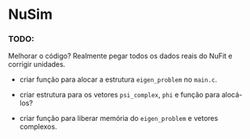 # NuSim

### TODO:

Melhorar o código?
Realmente pegar todos os dados reais do NuFit e corrigir unidades.

* criar função para alocar a estrutura `eigen_problem` no `main.c`.

* criar estrutura para os vetores `psi_complex`, `phi` e função para alocá-los?

* criar função para liberar memória do `eigen_problem` e vetores complexos.
